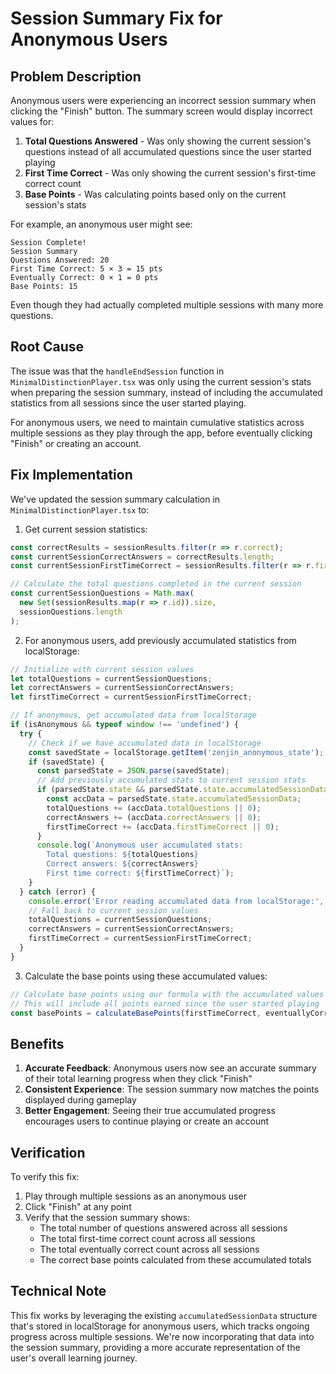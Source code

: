 # Session Summary Fix for Anonymous Users

## Problem Description

Anonymous users were experiencing an incorrect session summary when clicking the "Finish" button. The summary screen would display incorrect values for:

1. **Total Questions Answered** - Was only showing the current session's questions instead of all accumulated questions since the user started playing
2. **First Time Correct** - Was only showing the current session's first-time correct count
3. **Base Points** - Was calculating points based only on the current session's stats

For example, an anonymous user might see:
```
Session Complete!
Session Summary
Questions Answered: 20
First Time Correct: 5 × 3 = 15 pts
Eventually Correct: 0 × 1 = 0 pts
Base Points: 15
```

Even though they had actually completed multiple sessions with many more questions.

## Root Cause

The issue was that the `handleEndSession` function in `MinimalDistinctionPlayer.tsx` was only using the current session's stats when preparing the session summary, instead of including the accumulated statistics from all sessions since the user started playing.

For anonymous users, we need to maintain cumulative statistics across multiple sessions as they play through the app, before eventually clicking "Finish" or creating an account.

## Fix Implementation

We've updated the session summary calculation in `MinimalDistinctionPlayer.tsx` to:

1. Get current session statistics:
```javascript
const correctResults = sessionResults.filter(r => r.correct);
const currentSessionCorrectAnswers = correctResults.length;
const currentSessionFirstTimeCorrect = sessionResults.filter(r => r.firstTimeCorrect).length;

// Calculate the total questions completed in the current session
const currentSessionQuestions = Math.max(
  new Set(sessionResults.map(r => r.id)).size,
  sessionQuestions.length
);
```

2. For anonymous users, add previously accumulated statistics from localStorage:
```javascript
// Initialize with current session values
let totalQuestions = currentSessionQuestions;
let correctAnswers = currentSessionCorrectAnswers;
let firstTimeCorrect = currentSessionFirstTimeCorrect;

// If anonymous, get accumulated data from localStorage
if (isAnonymous && typeof window !== 'undefined') {
  try {
    // Check if we have accumulated data in localStorage
    const savedState = localStorage.getItem('zenjin_anonymous_state');
    if (savedState) {
      const parsedState = JSON.parse(savedState);
      // Add previously accumulated stats to current session stats
      if (parsedState.state && parsedState.state.accumulatedSessionData) {
        const accData = parsedState.state.accumulatedSessionData;
        totalQuestions += (accData.totalQuestions || 0);
        correctAnswers += (accData.correctAnswers || 0);
        firstTimeCorrect += (accData.firstTimeCorrect || 0);
      }
      console.log(`Anonymous user accumulated stats: 
        Total questions: ${totalQuestions}
        Correct answers: ${correctAnswers}
        First time correct: ${firstTimeCorrect}`);
    }
  } catch (error) {
    console.error('Error reading accumulated data from localStorage:', error);
    // Fall back to current session values
    totalQuestions = currentSessionQuestions;
    correctAnswers = currentSessionCorrectAnswers;
    firstTimeCorrect = currentSessionFirstTimeCorrect;
  }
}
```

3. Calculate the base points using these accumulated values:
```javascript
// Calculate base points using our formula with the accumulated values
// This will include all points earned since the user started playing
const basePoints = calculateBasePoints(firstTimeCorrect, eventuallyCorrect);
```

## Benefits

1. **Accurate Feedback**: Anonymous users now see an accurate summary of their total learning progress when they click "Finish"
2. **Consistent Experience**: The session summary now matches the points displayed during gameplay
3. **Better Engagement**: Seeing their true accumulated progress encourages users to continue playing or create an account

## Verification

To verify this fix:
1. Play through multiple sessions as an anonymous user
2. Click "Finish" at any point
3. Verify that the session summary shows:
   - The total number of questions answered across all sessions
   - The total first-time correct count across all sessions
   - The total eventually correct count across all sessions
   - The correct base points calculated from these accumulated totals

## Technical Note

This fix works by leveraging the existing `accumulatedSessionData` structure that's stored in localStorage for anonymous users, which tracks ongoing progress across multiple sessions. We're now incorporating that data into the session summary, providing a more accurate representation of the user's overall learning journey.